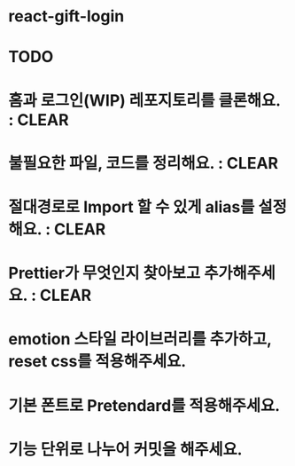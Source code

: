 # react-gift-login

# TODO

# 홈과 로그인(WIP) 레포지토리를 클론해요. : CLEAR

# 불필요한 파일, 코드를 정리해요. : CLEAR

# 절대경로로 Import 할 수 있게 alias를 설정해요. : CLEAR

# Prettier가 무엇인지 찾아보고 추가해주세요. : CLEAR

# emotion 스타일 라이브러리를 추가하고, reset css를 적용해주세요.

# 기본 폰트로 Pretendard를 적용해주세요.

# 기능 단위로 나누어 커밋을 해주세요.
